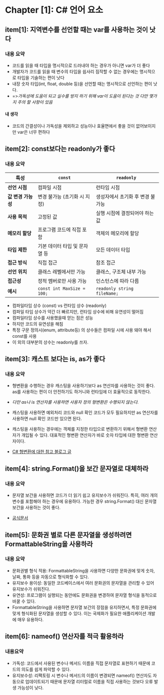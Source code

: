 # Chapter [1]: C# 언어 요소

## item[1]: 지역변수를 선언할 때는 var를 사용하는 것이 낫다

### 내용 요약

- 코드를 읽을 때 타입을 명시적으로 드러내야 하는 경우가 아니면 var가 더 좋다
- 개발자가 코드를 읽을 때 변수의 타입을 쉽사리 짐작할 수 없는 경우에는 명시적으로 타입을 기술하는 편이 낫다
- 내장 숫자 타입(int, float, double 등)을 선언할 때는 명시적으로 선언하는 편이 낫다.
- =>*가독성에 도움이 되고 실수를 방지 하기 위해 var이 도움이 된다는 것 다만 몇가지 주의 할 사항이 있음*

#### 내 생각

- 코드의 간결성이나 가독성을 제외하고 성능이나 효율면에서 좋을 것이 없어보이지만 var은 너무 편하다

## item[2]: const보다는 readonly가 좋다

### 내용 요약

| 특성             | `const`                         | `readonly`                       |
|----------------|---------------------------------|----------------------------------|
| **선언 시점**      | 컴파일 시점                      | 런타임 시점                       |
| **값 변경 가능성** | 변경 불가능 (초기화 시 지정)       | 생성자에서 초기화 후 변경 불가능  |
| **사용 목적**     | 고정된 값                        | 실행 시점에 결정되어야 하는 값    |
| **메모리 할당**   | 프로그램 코드에 직접 포함             | 객체의 메모리에 할당              |
| **타입 제한**     | 기본 데이터 타입 및 문자열 등      | 모든 데이터 타입                 |
| **접근 방식**     | 직접 접근                        | 참조 접근                         |
| **선언 위치**     | 클래스 레벨에서만 가능            | 클래스, 구조체 내부 가능         |
| **접근성**       | 정적 멤버로만 사용 가능            | 인스턴스에 따라 다름              |
| **예시**         | `const int MaxSize = 100;`       | `readonly string fileName;`      |

- 컴파일타임 상수 (const) vs 런타임 상수 (readonly)
- 컴파일 타임 상수가 약간 더 빠르지만, 런타임 상수에 비해 유연성이 떨어짐
- 컴파일타임 상수를 사용했을때 얻는 점은 성능
- 하지만 코드의 유연성을 해침
- 특정 구문 정의시(enum, attribute등) 의 상수들은 컴파일 시에 사용 돼야 해서 const를 사용
- 이 외의 대부분의 상수는 readonly를 쓰자.

## item[3]: 캐스트 보다는 is, as가 좋다

### 내용 요약

- 형변환을 수행하는 경우 캐스팅을 사용하기보다 as 연산자를 사용하는 것이 좋다. as를 사용하는 편이 더 안전하기도 하거니와 런타임에 더 효율적으로 동작한다. 
- *다만 as나 is 연산자를 사용하면 사용자 정의 형변환은 수행되지 않는다.*
- 캐스팅을 사용하면 예외처리 코드와 null 확인 코드가 모두 필요하지만 as 연산자를 사용하면 null 확인 코드만 있으면 된다.
- 캐스팅을 사용하는 경우에는 객체를 지정한 타입으로 변환하기 위해서 형변환 연산자가 개입될 수 있다. 대표적인 형변환 연산자가 바로 숫자 타입에 대한 형변환 연산자이다.

- [C# 형변환에 대한 참고 블로그 글](https://jettstream.tistory.com/66#google_vignette)

## item[4]: string.Format()을 보간 문자열로 대체하라

### 내용 요약

- 문자열 보간을 사용하면 코드가 더 읽기 쉽고 유지보수가 쉬워진다. 특히, 여러 개의 변수를 포함해야 하는 경우에 유용하다. 가능한 경우 string.Format() 대신 문자열 보간을 사용하는 것이 좋다.

- [공식문서](https://learn.microsoft.com/ko-kr/dotnet/csharp/language-reference/tokens/interpolated)

## item[5]: 문화권 별로 다른 문자열을 생성하려면 FormattableString을 사용하라

### 내용 요약

- 문화권별 형식 적용: FormattableString을 사용하면 다양한 문화권에 맞게 숫자, 날짜, 통화 등을 자동으로 형식화할 수 있다.
- 유지보수 용이성: 동일한 코드베이스에서 여러 문화권의 문자열을 관리할 수 있어 유지보수가 쉬워진다.
- 유연성: 프로그램이 실행되는 동안에도 문화권을 변경하여 문자열 형식을 동적으로 바꿀 수 있다.
- FormattableString을 사용하면 문자열 보간의 장점을 유지하면서, 특정 문화권에 맞게 형식화된 문자열을 생성할 수 있다. 이는 국제화가 필요한 애플리케이션 개발에 매우 유용하다.

## item[6]: nameof() 연산자를 적극 활용하라

### 내용요약

- 가독성: 코드에서 사용된 변수나 메서드 이름을 직접 문자열로 표현하기 때문에 코드의 의도를 쉽게 파악할 수 있다.
- 유지보수성: 리팩토링 시 변수나 메서드의 이름이 변경되면 nameof() 연산자도 자동으로 업데이트되기 때문에 문자열 리터럴로 이름을 직접 사용하는 것보다 오류 발생 가능성이 낮다.


